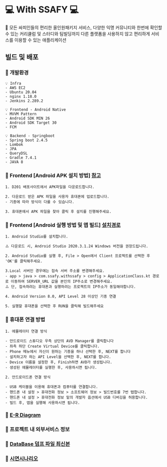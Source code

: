 # 💻 With SSAFY 💻

 🚩 모든 싸피인들의 편리한 올인원패키지 서비스, 다양한 익명 커뮤니티와 한번에 확인할 수 있는 커리큘럼 및 스터디와 팀빌딩까지 다른 플랫폼을 사용하지 않고 편리하게 서비스를 이용할 수 있는 애플리케이션

## 빌드 및 배포

### 🔎 개발환경

    💡 Infra 
    - AWS EC2
    - Ubuntu 20.04
    - nginx 1.18.0
    - Jenkins 2.289.2

    💡 Frontend - Android Native
    - MVVM Pattern
    - Android SDK MIN 26
    - Android SDK Target 30
    - FCM

    💡 Backend - Springboot
    - Spring boot 2.4.5
    - Lombok
    - JPA
    - QueryDSL
    - Gradle 7.4.1
    - JAVA 8


### 🔎 Frontend [Android APK 설치 방법] [참고](https://sbnet.co.kr/install-apk-on-android/)

    1. D201 배포사이트에서 APK파일을 다운로드합니다.

    2. 다운로드 받은 APK 파일을 사용자 휴대폰에 업로드합니다.
    - 기종에 따라 방식이 다를 수 있습니다. 

    3. 휴대폰에서 APK 파일을 찾아 클릭 후 설치를 진행해주세요.


### 🔎 Frontend [Android 실행 방법 및 앱 빌드] [설치경로](https://developer.android.com/studio?gclid=Cj0KCQjw1a6EBhC0ARIsAOiTkrHs2pne0fbirqMfuaqgSYhktBtCr_y7qyEZ9YptQ6pHlX8BuYxiIAEaAmIIEALw_wcB&gclsrc=aw.ds)

    1. Android Studio를 설치합니다.

    ⁂ 다운로드 시, Android Studio 2020.3.1.24 Windows 버전을 권장드립니다.
    
    2. Android Studio를 실행 후, File > Open에서 Client 프로젝트를 선택한 후 'OK'를 클릭해주세요.
    
    3.Local 서버인 경우에는 접속 서버 주소를 변경해주세요.
    - app > java > com.ssafy.withssafy > config > ApplicationClass.kt 경로로 이동하여 SERVER_URL 값을 본인의 IP주소로 변경해주세요.
    ⁂ 단, 접속하려는 휴대폰과 실행하려는 프로젝트의 IP주소가 동일해야합니다.

    4. Android Version 8.0, API Level 28 이상인 기종 연결

    5. 실행할 휴대폰을 선택한 후 RUN을 클릭해 빌드해주세요

### 🔎 휴대폰 연결 방법

    1. 에뮬레이터 연결 방식
    
    - 안드로이드 스튜디오 우측 상단의 AVD Manager를 클릭합니다
    - 좌측 하단 Create Virtual Device를 클릭합니다.
    - Phone 메뉴에서 자신이 원하는 기종을 하나 선택한 후, NEXT를 합니다
    - 설치하고자 하는 API Level을 선택한 후, NEXT를 합니다.
    - Device 이름을 설정한 후, Finish하면 AVD가 생성됩니다.
    - 생성된 에뮬레이터를 실행한 후, 사용하시면 됩니다.

    2. 안드로이드폰 연결 방식

    - USB 케이블을 이용해 휴대폰과 컴퓨터를 연결합니다.
    - 핸드폰 내 설정 > 휴대전화 정보 > 소프트웨어 정보 > 빌드번호를 7번 탭합니다.
    - 핸드폰 내 설정 > 휴대전화 정보 밑의 개발자 옵션에서 USB 디버깅을 허용합니다.
    - 빌드 후, 앱을 실행해 사용하시면 됩니다.


### 🔎 [E-R Diagram](./withssafyerd.png)

### 🔎 프로젝트 내 외부서비스 정보

### 🔎 [DataBase 덤프 파일 최신본](./Dump20220517.sql)

### 🔎 [시연시나리오](./사용자시나리오.pdf)

    


